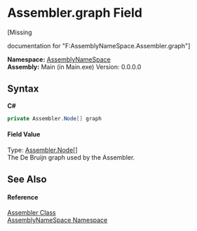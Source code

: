 # Assembler.graph Field
 

\[Missing <summary> documentation for "F:AssemblyNameSpace.Assembler.graph"\]

**Namespace:**&nbsp;<a href="6bcc80ef-5cfd-db5f-1eb2-7297d1c16397">AssemblyNameSpace</a><br />**Assembly:**&nbsp;Main (in Main.exe) Version: 0.0.0.0

## Syntax

**C#**<br />
``` C#
private Assembler.Node[] graph
```


#### Field Value
Type: <a href="832e0431-cd84-4735-6a18-7ba1139e6788">Assembler.Node</a>[]<br />The De Bruijn graph used by the Assembler.

## See Also


#### Reference
<a href="ff4e346f-08ba-ff2f-52cf-831920161b16">Assembler Class</a><br /><a href="6bcc80ef-5cfd-db5f-1eb2-7297d1c16397">AssemblyNameSpace Namespace</a><br />